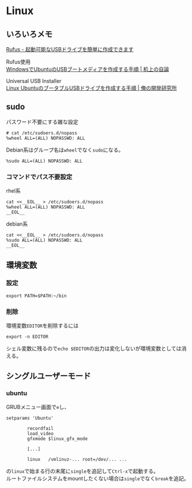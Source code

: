 # Linux

## いろいろメモ

[Rufus - 起動可能なUSBドライブを簡単に作成できます](https://rufus.ie/ja/)

Rufus使用  
[WindowsでUbuntuのUSBブートメディアを作成する手順 | 机上の自論](https://kijonojiron.com/ubuntu_usb_boot_media_create)

Universal USB Installer  
[Linux UbuntuのブータブルUSBドライブを作成する手順 | 俺の開発研究所](https://itlogs.net/ubuntu-bootable-usb/)

## sudo

パスワード不要にする雑な設定

```
# cat /etc/sudoers.d/nopass 
%wheel ALL=(ALL) NOPASSWD: ALL
```

Debian系はグループ名は`wheel`でなく`sudo`になる。

```
%sudo ALL=(ALL) NOPASSWD: ALL
```

### コマンドでパス不要設定

rhel系

```command
cat <<__EOL__ > /etc/sudoers.d/nopass
%wheel ALL=(ALL) NOPASSWD: ALL
__EOL__
```

debian系

```command
cat <<__EOL__ > /etc/sudoers.d/nopass
%sudo ALL=(ALL) NOPASSWD: ALL
__EOL__
```

## 環境変数

### 設定

```console
export PATH=$PATH:~/bin
```

### 削除

環境変数`EDITOR`を削除するには

```console
export -n EDITOR
```

シェル変数に残るので`echo $EDITOR`の出力は変化しないが環境変数としては消える。

## シングルユーザーモード

### ubuntu

GRUBメニュー画面で`e`し、

```text
setparams 'Ubuntu'

        recordfail
        load_video
        gfxmode $linux_gfx_mode

        [...]

        linux   /vmlinuz-... root=/dev/... ...
```

の`linux`で始まる行の末尾に`single`を追記して`Ctrl-x`で起動する。  
ルートファイルシステムをmountしたくない場合は`single`でなく`break`を追記。

